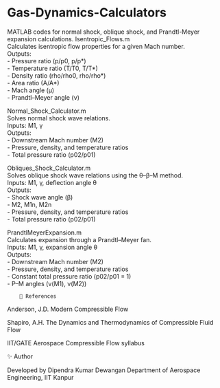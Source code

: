 # Gas-Dynamics-Calculators

MATLAB codes for normal shock, oblique shock, and Prandtl-Meyer expansion calculations.
Isentropic_Flows.m  
    Calculates isentropic flow properties for a given Mach number.  
    Outputs:  
        - Pressure ratio (p/p0, p/p*)  
        - Temperature ratio (T/T0, T/T*)  
        - Density ratio (rho/rho0, rho/rho*)  
        - Area ratio (A/A*)  
        - Mach angle (μ)  
        - Prandtl–Meyer angle (ν)  

Normal_Shock_Calculator.m  
    Solves normal shock wave relations.  
    Inputs: M1, γ  
    Outputs:  
        - Downstream Mach number (M2)  
        - Pressure, density, and temperature ratios  
        - Total pressure ratio (p02/p01)  

Obliques_Shock_Calculator.m  
    Solves oblique shock wave relations using the θ–β–M method.  
    Inputs: M1, γ, deflection angle θ  
    Outputs:  
        - Shock wave angle (β)  
        - M2, M1n, M2n  
        - Pressure, density, and temperature ratios  
        - Total pressure ratio (p02/p01)  

PrandtlMeyerExpansion.m  
    Calculates expansion through a Prandtl–Meyer fan.  
    Inputs: M1, γ, expansion angle θ  
    Outputs:  
        - Downstream Mach number (M2)  
        - Pressure, density, and temperature ratios  
        - Constant total pressure ratio (p02/p01 = 1)  
        - P–M angles (ν(M1), ν(M2))  

        📘 References

Anderson, J.D. Modern Compressible Flow

Shapiro, A.H. The Dynamics and Thermodynamics of Compressible Fluid Flow

IIT/GATE Aerospace Compressible Flow syllabus

✨ Author

Developed by Dipendra Kumar Dewangan
Department of Aerospace Engineering, IIT Kanpur
